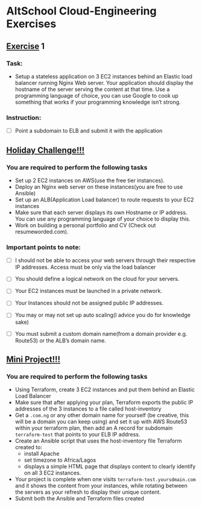 # AltSchool Cloud-Engineering Exercises

## [Exercise]() 1
### Task: 

* Setup a stateless application on 3 EC2 instances behind an Elastic load balancer running Nginx Web server. 
Your application should display the hostname of the server serving the content at that time. 
Use a programming language of choice, you can use Google to cook up something that works if your programming knowledge isn’t strong.

### Instruction:
- [ ] Point a subdomain to ELB and submit it with the application


## [Holiday Challenge!!!]()

### You are required to perform the following tasks
* Set up 2 EC2 instances on AWS(use the free tier instances).
* Deploy an Nginx web server on these instances(you are free to use Ansible)
* Set up an ALB(Application Load balancer) to route requests to your EC2 instances
* Make sure that each server displays its own Hostname or IP address. You can use any programming language of your choice to display this.
* Work on building a personal portfolio and CV (Check out resumeworded.com).


### Important points to note:
- [ ] I should not be able to access your web servers through their respective IP addresses. Access must be only via the load balancer
- [ ] You should define a logical network on the cloud for your servers.
- [ ] Your EC2 instances must be launched in a private network.
- [ ] Your Instances should not be assigned public IP addresses.
- [ ] You may or may not set up auto scaling(I advice you do for knowledge sake)
- [ ] You must submit a custom domain name(from a domain provider e.g. Route53) or the ALB’s domain name.



## [Mini Project!!!]()

### You are required to perform the following tasks
* Using Terraform, create 3 EC2 instances and put them behind an Elastic Load Balancer
* Make sure that after applying your plan, Terraform exports the public IP addresses of the 3 instances to a file called host-inventory
* Get a `.com.ng` or any other domain name for yourself (be creative, this will be a domain you can keep using) and set it up with AWS Route53 within your terraform plan, then add an A record for subdomain `terraform-test` that points to your ELB IP address.
* Create an Ansible script that uses the host-inventory file Terraform created to: 
  * install Apache
  * set timezone to Africa/Lagos
  * displays a simple HTML page that displays content to clearly identify on all 3 EC2 instances.
* Your project is complete when one visits `terraform-test.yoursdmain.com` and it shows the content from your instances, while rotating between the servers as your refresh to display their unique content.
* Submit both the Ansible and Terraform files created
